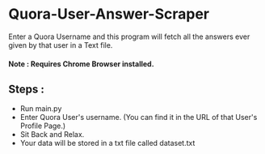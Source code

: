 # Quora-User-Answer-Scraper
Enter a Quora Username and this program will fetch all the answers ever given by that user in a Text file.

#### Note : Requires Chrome Browser installed.

## Steps :
* Run main.py
* Enter Quora User's username. (You can find it in the URL of that User's Profile Page.)
* Sit Back and Relax.
* Your data will be stored in a txt file called dataset.txt
